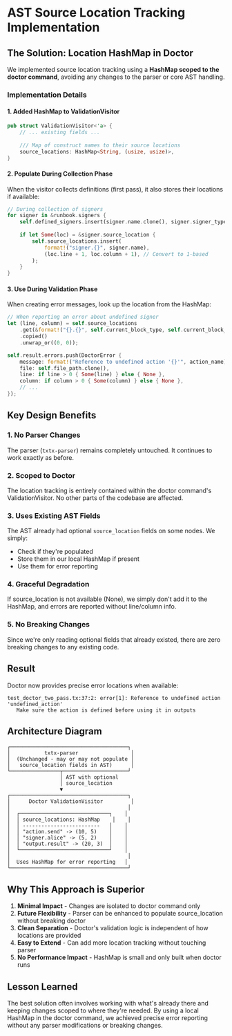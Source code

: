 # AST Source Location Tracking Implementation

## The Solution: Location HashMap in Doctor

We implemented source location tracking using a **HashMap scoped to the doctor command**, avoiding any changes to the parser or core AST handling.

### Implementation Details

#### 1. Added HashMap to ValidationVisitor
```rust
pub struct ValidationVisitor<'a> {
    // ... existing fields ...
    
    /// Map of construct names to their source locations
    source_locations: HashMap<String, (usize, usize)>,
}
```

#### 2. Populate During Collection Phase
When the visitor collects definitions (first pass), it also stores their locations if available:

```rust
// During collection of signers
for signer in &runbook.signers {
    self.defined_signers.insert(signer.name.clone(), signer.signer_type.clone());
    
    if let Some(loc) = &signer.source_location {
        self.source_locations.insert(
            format!("signer.{}", signer.name),
            (loc.line + 1, loc.column + 1), // Convert to 1-based
        );
    }
}
```

#### 3. Use During Validation Phase
When creating error messages, look up the location from the HashMap:

```rust
// When reporting an error about undefined signer
let (line, column) = self.source_locations
    .get(&format!("{}.{}", self.current_block_type, self.current_block_name))
    .copied()
    .unwrap_or((0, 0));

self.result.errors.push(DoctorError {
    message: format!("Reference to undefined action '{}'", action_name),
    file: self.file_path.clone(),
    line: if line > 0 { Some(line) } else { None },
    column: if column > 0 { Some(column) } else { None },
    // ...
});
```

## Key Design Benefits

### 1. **No Parser Changes**
The parser (`txtx-parser`) remains completely untouched. It continues to work exactly as before.

### 2. **Scoped to Doctor**
The location tracking is entirely contained within the doctor command's ValidationVisitor. No other parts of the codebase are affected.

### 3. **Uses Existing AST Fields**
The AST already had optional `source_location` fields on some nodes. We simply:
- Check if they're populated
- Store them in our local HashMap if present
- Use them for error reporting

### 4. **Graceful Degradation**
If source_location is not available (None), we simply don't add it to the HashMap, and errors are reported without line/column info.

### 5. **No Breaking Changes**
Since we're only reading optional fields that already existed, there are zero breaking changes to any existing code.

## Result
Doctor now provides precise error locations when available:
```
test_doctor_two_pass.tx:37:2: error[1]: Reference to undefined action 'undefined_action'
   Make sure the action is defined before using it in outputs
```

## Architecture Diagram
```
┌──────────────────────────────────────┐
│           txtx-parser                 │
│  (Unchanged - may or may not populate │
│   source_location fields in AST)      │
└────────────────┬─────────────────────┘
                 │ AST with optional
                 │ source_location
                 ▼
┌──────────────────────────────────────┐
│      Doctor ValidationVisitor         │
│                                      │
│  ┌─────────────────────────────┐    │
│  │ source_locations: HashMap    │    │
│  │ -------------------------   │    │
│  │ "action.send" -> (10, 5)    │    │
│  │ "signer.alice" -> (5, 2)    │    │
│  │ "output.result" -> (20, 3)  │    │
│  └─────────────────────────────┘    │
│                                      │
│  Uses HashMap for error reporting   │
└──────────────────────────────────────┘
```

## Why This Approach is Superior

1. **Minimal Impact** - Changes are isolated to doctor command only
2. **Future Flexibility** - Parser can be enhanced to populate source_location without breaking doctor
3. **Clean Separation** - Doctor's validation logic is independent of how locations are provided
4. **Easy to Extend** - Can add more location tracking without touching parser
5. **No Performance Impact** - HashMap is small and only built when doctor runs

## Lesson Learned
The best solution often involves working with what's already there and keeping changes scoped to where they're needed. By using a local HashMap in the doctor command, we achieved precise error reporting without any parser modifications or breaking changes.